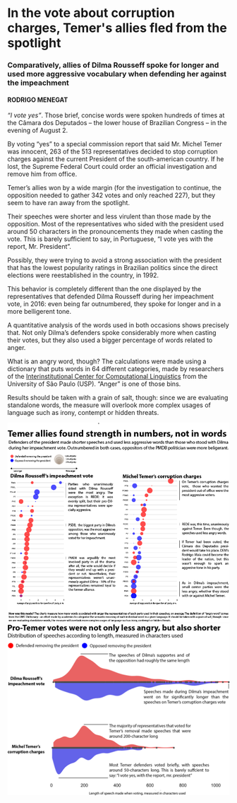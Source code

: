 # In the vote about corruption charges, Temer's allies fled from the spotlight
### Comparatively, allies of Dilma Rousseff spoke for longer and used more aggressive vocabulary when defending her against the impeachment

#### RODRIGO MENEGAT

*“I vote yes”*. Those brief, concise words were spoken hundreds of times at the Câmara dos Deputados – the lower house of Brazilian Congress – in the evening of August 2.

By voting “yes” to a special commission report that said Mr. Michel Temer was innocent, 263 of the 513 representatives decided to stop corruption charges against the current President of the south-american country. If he lost, the Supreme Federal Court could order an official investigation and remove him from office.

Temer’s allies won by a wide margin (for the investigation to continue, the opposition needed to gather 342 votes and only reached 227), but they seem to have ran away from the spotlight. 

Their speeches were shorter and less virulent than those made by the opposition. Most of the representatives who sided with the president used around 50 characters in the pronouncements they made when casting the vote. This is barely sufficient to say, in Portuguese, “I vote yes with the report, Mr. President”.

Possibly, they were trying to avoid a strong association with the president that has the lowest popularity ratings in Brazilian politics since the direct elections were reestablished in the country, in 1992.

This behavior is completely different than the one displayed by the representatives that defended Dilma Rousseff during her impeachment vote, in 2016: even being far outnumbered, they spoke for longer and in a more belligerent tone.

A quantitative analysis of the words used in both occasions shows precisely that. Not only Dilma’s defenders spoke considerably more when casting their votes, but they also used a bigger percentage of words related to anger.

What is an angry word, though? The calculations were made using a dictionary that puts words in 64 different categories, made by researchers of the [Interinstitutional Center for Computational Linguistics]( http://www.nilc.icmc.usp.br/nilc/index.php/) from the University of São Paulo (USP). “Anger” is one of those bins.

Results should be taken with a grain of salt, though: since we are evaluating standalone words, the measure will overlook more complex usages of language such as irony, contempt or hidden threats.

<img src="party_case_sized_horizontal.png" allign=center>

<img src="violin-length.png" allign=center >
